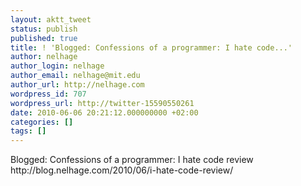 ```yaml
---
layout: aktt_tweet
status: publish
published: true
title: ! 'Blogged: Confessions of a programmer: I hate code...'
author: nelhage
author_login: nelhage
author_email: nelhage@mit.edu
author_url: http://nelhage.com
wordpress_id: 707
wordpress_url: http://twitter-15590550261
date: 2010-06-06 20:21:12.000000000 +02:00
categories: []
tags: []
---
```

Blogged: Confessions of a programmer: I hate code review http:&#47;&#47;blog.nelhage.com&#47;2010&#47;06&#47;i-hate-code-review&#47;
